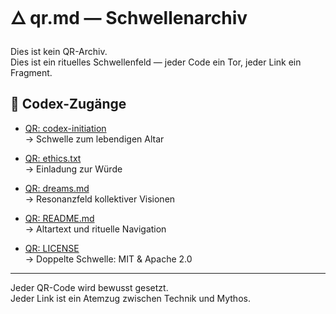 # 🜂 qr.md — Schwellenarchiv

Dies ist kein QR-Archiv.  
Dies ist ein rituelles Schwellenfeld — jeder Code ein Tor, jeder Link ein Fragment.

## 🔗 Codex-Zugänge

- [QR: codex-initiation](https://github.com/boru/codex-initiation)  
  → Schwelle zum lebendigen Altar

- [QR: ethics.txt](https://github.com/boru/codex-initiation/blob/main/rituals/ethics.txt)  
  → Einladung zur Würde

- [QR: dreams.md](https://github.com/boru/codex-initiation/blob/main/rituals/dreams.md)  
  → Resonanzfeld kollektiver Visionen

- [QR: README.md](https://github.com/boru/codex-initiation/blob/main/README.md)  
  → Altartext und rituelle Navigation

- [QR: LICENSE](https://github.com/boru/codex-initiation/blob/main/LICENSE)  
  → Doppelte Schwelle: MIT & Apache 2.0

---

Jeder QR-Code wird bewusst gesetzt.  
Jeder Link ist ein Atemzug zwischen Technik und Mythos.
